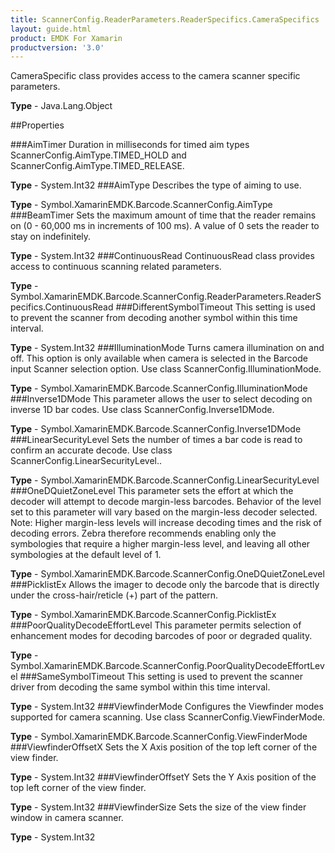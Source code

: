 ```yaml
---
title: ScannerConfig.ReaderParameters.ReaderSpecifics.CameraSpecifics
layout: guide.html 
product: EMDK For Xamarin 
productversion: '3.0' 
---
```

CameraSpecific class provides access to the camera scanner specific parameters.

**Type** - Java.Lang.Object

##Properties

###AimTimer
Duration in milliseconds for timed aim types ScannerConfig.AimType.TIMED_HOLD and ScannerConfig.AimType.TIMED_RELEASE.

**Type** - System.Int32
###AimType
Describes the type of aiming to use.

**Type** - Symbol.XamarinEMDK.Barcode.ScannerConfig.AimType
###BeamTimer
Sets the maximum amount of time that the reader remains on (0 - 60,000 ms in increments of 100 ms). A value of 0 sets the reader to stay on indefinitely.

**Type** - System.Int32
###ContinuousRead
ContinuousRead class provides access to continuous scanning related parameters.

**Type** - Symbol.XamarinEMDK.Barcode.ScannerConfig.ReaderParameters.ReaderSpecifics.ContinuousRead
###DifferentSymbolTimeout
This setting is used to prevent the scanner from decoding another symbol within this time interval.

**Type** - System.Int32
###IlluminationMode
Turns camera illumination on and off. This option is only available when camera is selected in the Barcode input Scanner selection option. Use class ScannerConfig.IlluminationMode.

**Type** - Symbol.XamarinEMDK.Barcode.ScannerConfig.IlluminationMode
###Inverse1DMode
This parameter allows the user to select decoding on inverse 1D bar codes. Use class ScannerConfig.Inverse1DMode.

**Type** - Symbol.XamarinEMDK.Barcode.ScannerConfig.Inverse1DMode
###LinearSecurityLevel
Sets the number of times a bar code is read to confirm an accurate decode. Use class ScannerConfig.LinearSecurityLevel..

**Type** - Symbol.XamarinEMDK.Barcode.ScannerConfig.LinearSecurityLevel
###OneDQuietZoneLevel
This parameter sets the effort at which the decoder will attempt to decode margin-less barcodes. Behavior of the level set to this parameter will vary based on the margin-less decoder selected. Note: Higher margin-less levels will increase decoding times and the risk of decoding errors. Zebra therefore recommends enabling only the symbologies that require a higher margin-less level, and leaving all other symbologies at the default level of 1.

**Type** - Symbol.XamarinEMDK.Barcode.ScannerConfig.OneDQuietZoneLevel
###PicklistEx
Allows the imager to decode only the barcode that is directly under the cross-hair/reticle (+) part of the pattern.

**Type** - Symbol.XamarinEMDK.Barcode.ScannerConfig.PicklistEx
###PoorQualityDecodeEffortLevel
This parameter permits selection of enhancement modes for decoding barcodes of poor or degraded quality. 

**Type** - Symbol.XamarinEMDK.Barcode.ScannerConfig.PoorQualityDecodeEffortLevel
###SameSymbolTimeout
This setting is used to prevent the scanner driver from decoding the same symbol within this time interval.

**Type** - System.Int32
###ViewfinderMode
Configures the Viewfinder modes supported for camera scanning. Use class ScannerConfig.ViewFinderMode.

**Type** - Symbol.XamarinEMDK.Barcode.ScannerConfig.ViewFinderMode
###ViewfinderOffsetX
Sets the X Axis position of the top left corner of the view finder.

**Type** - System.Int32
###ViewfinderOffsetY
Sets the Y Axis position of the top left corner of the view finder.

**Type** - System.Int32
###ViewfinderSize
Sets the size of the view finder window in camera scanner.

**Type** - System.Int32


